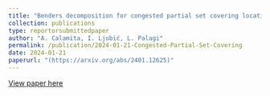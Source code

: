 ```yaml
---
title: "Benders decomposition for congested partial set covering location with uncertain demand"
collection: publications
type: reportorsubmittedpaper
author: "A. Calamita, I. Ljubić, L. Palagi"
permalink: /publication/2024-01-21-Congested-Partial-Set-Covering
date: 2024-01-21
paperurl: "(https://arxiv.org/abs/2401.12625)"
---
```


[View paper here](https://arxiv.org/abs/2401.12625)
